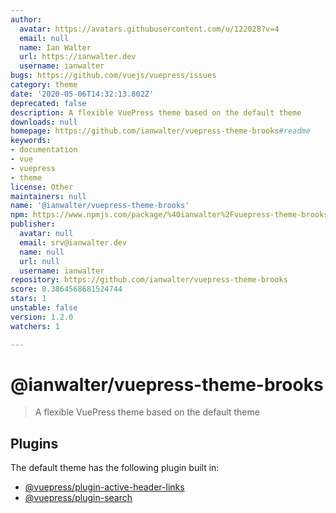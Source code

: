 ```yaml
---
author:
  avatar: https://avatars.githubusercontent.com/u/122028?v=4
  email: null
  name: Ian Walter
  url: https://ianwalter.dev
  username: ianwalter
bugs: https://github.com/vuejs/vuepress/issues
category: theme
date: '2020-05-06T14:32:13.802Z'
deprecated: false
description: A flexible VuePress theme based on the default theme
downloads: null
homepage: https://github.com/ianwalter/vuepress-theme-brooks#readme
keywords:
- documentation
- vue
- vuepress
- theme
license: Other
maintainers: null
name: '@ianwalter/vuepress-theme-brooks'
npm: https://www.npmjs.com/package/%40ianwalter%2Fvuepress-theme-brooks
publisher:
  avatar: null
  email: srv@ianwalter.dev
  name: null
  url: null
  username: ianwalter
repository: https://github.com/ianwalter/vuepress-theme-brooks
score: 0.3864568681524744
stars: 1
unstable: false
version: 1.2.0
watchers: 1

---
```


# @ianwalter/vuepress-theme-brooks
> A flexible VuePress theme based on the default theme

## Plugins

The default theme has the following plugin built in:

- [@vuepress/plugin-active-header-links](https://github.com/vuejs/vuepress/tree/master/packages/@vuepress/plugin-active-header-links)
- [@vuepress/plugin-search](https://github.com/vuejs/vuepress/tree/master/packages/%40vuepress/plugin-search)
